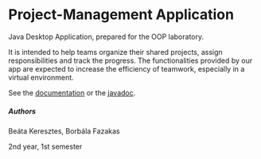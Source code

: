 # Project-Management Application
Java Desktop Application, prepared for the OOP laboratory. 

It is intended to help teams organize their shared projects, assign responsibilities and track the progress. The functionalities provided by our app are expected to increase the efficiency of teamwork, especially in a virtual environment.

See the [documentation](https://github.com/OOP-Projects-2020-2021/Project-Management-App-F-K/blob/main/Project_Management_App_Design_Doc.pdf) or the [javadoc](https://github.com/OOP-Projects-2020-2021/Project-Management-App-F-K/tree/main/javadoc).

##### Authors
Beáta Keresztes, Borbála Fazakas

2nd year, 1st semester
